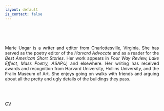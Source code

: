 ```yaml
---
layout: default
is_contact: false
---
```

<br>
<br>
<br>
<p align="justify">Marie Ungar is a writer and editor from Charlottesville, Virginia. She has served as the poetry editor of the <i>Harvard Advocate</i> and as a reader for the <i>Best American Short Stories</i>. Her work appears in <i>Four Way Review, Lake Effect, Mass Poetry, ASAP/J,</i> and elsewhere. Her writing has received awards and recognition from Harvard University, Hollins University, and the Fralin Museum of Art. She enjoys going on walks with friends and arguing about all the pretty and ugly details of the buildings they pass.</p>
<br>
<br>
<br>
<a href="MarieUngarCV.pdf" target="_blank">CV</a>
<br>
<br>